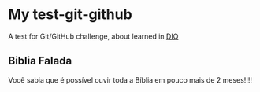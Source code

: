 # My test-git-github
A test for Git/GitHub challenge, about learned in [DIO](https://web.dio.me/home)

## Biblia Falada 

Você sabia que é possível ouvir toda a Bíblia em pouco mais de 2 meses!!!! 
